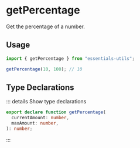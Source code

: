 # getPercentage

Get the percentage of a number.

## Usage

```js
import { getPercentage } from "essentials-utils";

getPercentage(10, 100); // 10
```

## Type Declarations

::: details Show type declarations

```ts
export declare function getPercentage(
  currentAmount: number,
  maxAmount: number,
): number;
```

:::
